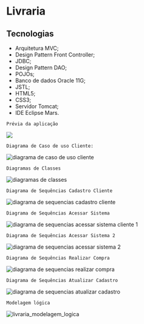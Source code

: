 # Livraria

## Tecnologias

* Arquitetura MVC;
* Design Pattern Front Controller;
* JDBC;
* Design Pattern DAO; 
* POJOs; 
* Banco de dados Oracle 11G;
* JSTL;
* HTML5;
* CSS3;
* Servidor Tomcat;
* IDE Eclipse Mars.

```
Prévia da aplicação
```
![](https://github.com/marcosabreu39/Livraria_Servlet_Jsp_JDBC_Oracle11g/blob/master/WebContent/Livraria2.gif)

```
Diagrama de Caso de uso Cliente:
```
![diagrama de caso de uso cliente](https://user-images.githubusercontent.com/24660048/28247992-1a039fd8-6a12-11e7-867a-906650d06f27.png)

```
Diagramas de Classes
```
![diagramas de classes](https://user-images.githubusercontent.com/24660048/28247997-343dcb9e-6a12-11e7-8587-cdc03a9e6d9d.png)

```
Diagrama de Sequências Cadastro Cliente
```
![diagrama de sequencias cadastro cliente](https://user-images.githubusercontent.com/24660048/28248007-68843a6e-6a12-11e7-8020-61289e85e2ea.png)

```
Diagrama de Sequências Acessar Sistema
```
![diagrama de sequencias acessar sistema cliente 1](https://user-images.githubusercontent.com/24660048/28248021-ad9eb228-6a12-11e7-8b8c-e8df587d393d.png)

```
Diagrama de Sequências Acessar Sistema 2
```
![diagrama de sequencias acessar sistema 2](https://user-images.githubusercontent.com/24660048/28248024-be989c88-6a12-11e7-8dd5-3e417379a1b7.png)

```
Diagrama de Sequências Realizar Compra
```
![diagrama de sequencias realizar compra](https://user-images.githubusercontent.com/24660048/28248036-d7da5920-6a12-11e7-8965-c4ccb22e3279.png)

```
Diagrama de Sequências Atualizar Cadastro
```
![diagrama de sequencias atualizar cadastro](https://user-images.githubusercontent.com/24660048/28248041-f0d7d42a-6a12-11e7-9772-409f2d36c009.png)

```
Modelagem lógica
```
![livraria_modelagem_logica](https://user-images.githubusercontent.com/24660048/28248402-8d08a2f0-6a1a-11e7-80dc-1fa0518606ca.png)






